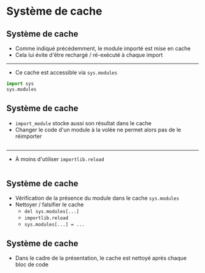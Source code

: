 # Système de cache

## Système de cache

- Comme indiqué précédemment, le module importé est mise en cache
- Cela lui évite d'être rechargé / ré-exécuté à chaque import

---

- Ce cache est accessible via `sys.modules`

```python
import sys
sys.modules
```

## Système de cache

- `import_module` stocke aussi son résultat dans le cache
- Changer le code d'un module à la volée ne permet alors pas de le réimporter

```python
```

---

- À moins d'utiliser `importlib.reload`

```python
```

## Système de cache

- Vérification de la présence du module dans le cache `sys.modules`
- Nettoyer / falsifier le cache
    - `del sys.modules[...]`
    - `importlib.reload`
    - `sys.modules[...] = ...`

## Système de cache

- Dans le cadre de la présentation, le cache est nettoyé après chaque bloc de code
